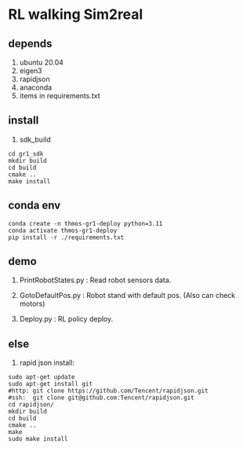 # RL walking Sim2real

## depends

1. ubuntu 20.04
2. eigen3
3. rapidjson
4. anaconda
5. items in requirements.txt

## install

1. sdk_build

```shell
cd gr1_sdk
mkdir build
cd build
cmake ..
make install
```

## conda env
```shell
conda create -n thmos-gr1-deploy python=3.11
conda activate thmos-gr1-deploy
pip install -r ./requirements.txt
```

## demo

1. PrintRobotStates.py : Read robot sensors data.

2. GotoDefaultPos.py : Robot stand with default pos. (Also can check motors)

3. Deploy.py : RL policy deploy.


## else

1. rapid json install:

```shell
sudo apt-get update
sudo apt-get install git
#http: git clone https://github.com/Tencent/rapidjson.git
#ssh:  git clone git@github.com:Tencent/rapidjson.git
cd rapidjson/
mkdir build
cd build
cmake ..
make
sudo make install
```

